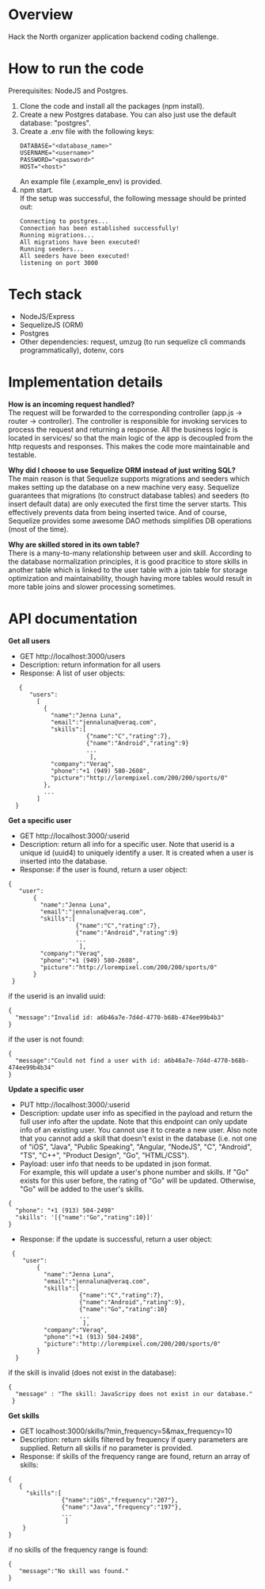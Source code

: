# Overview
Hack the North organizer application backend coding challenge.

# How to run the code
Prerequisites: NodeJS and Postgres.
1. Clone the code and install all the packages (npm install).
2. Create a new Postgres database. You can also just use the default database: "postgres".
3. Create a .env file with the following keys:
   ```
   DATABASE="<database_name>"
   USERNAME="<username>"
   PASSWORD="<password>"
   HOST="<host>"
   ```
   An example file (.example_env) is provided.
4. npm start.<br> 
   If the setup was successful, the following message should be printed out:
   ```
   Connecting to postgres...
   Connection has been established successfully!
   Running migrations...
   All migrations have been executed!
   Running seeders...
   All seeders have been executed!
   listening on port 3000
   ```

# Tech stack 
* NodeJS/Express
* SequelizeJS (ORM)
* Postgres
* Other dependencies: request, umzug (to run sequelize cli commands programmatically), dotenv, cors

# Implementation details 
<strong> How is an incoming request handled? </strong> <br>
The request will be forwarded to the corresponding controller (app.js -> router -> controller). The controller is responsible for invoking services to process the request and returning a response. All the business logic is located in services/ so that the main logic of the app is decoupled from the http requests and responses. This makes the code more maintainable and testable.

<strong> Why did I choose to use Sequelize ORM instead of just writing SQL? </strong> <br>
The main reason is that Sequelize supports migrations and seeders which makes setting up the database on a new machine very easy.
Sequelize guarantees that migrations (to construct database tables) and seeders (to insert default data) are only executed the first time the server starts.
This effectively prevents data from being inserted twice. And of course, Sequelize provides some awesome DAO methods simplifies DB operations (most of the time).

<strong> Why are skilled stored in its own table? </strong> <br>
There is a many-to-many relationship between user and skill. According to the database normalization principles, 
it is good pracitice to store skills in another table which is linked to the user table with a join table for storage optimization and maintainability, though having more tables would result in more table joins and slower processing sometimes. 


# API documentation
<strong> Get all users </strong> <br>
* GET http://localhost:3000/users <br>
* Description: return information for all users <br>
* Response: A list of user objects: <br> 
```
   {
      "users":
        [
          {
            "name":"Jenna Luna",
            "email":"jennaluna@veraq.com",
            "skills":[
                      {"name":"C","rating":7},
                      {"name":"Android","rating":9}
                      ...
                       ],
            "company":"Veraq",
            "phone":"+1 (949) 580-2608",
            "picture":"http://lorempixel.com/200/200/sports/0"
          },
          ...
        ]
  }
 ```
 
 <strong> Get a specific user </strong> <br>
 * GET http://localhost:3000/:userid <br>
 * Description: return all info for a specific user. Note that userid is a unique id (uuid4) to uniquely identify a user. 
 It is created when a user is inserted into the database. <br>
 * Response: if the user is found, return a user object: <br> 
 ```
 {
    "user":
        {
          "name":"Jenna Luna",
          "email":"jennaluna@veraq.com",
          "skills":[
                    {"name":"C","rating":7},
                    {"name":"Android","rating":9}
                    ...
                     ],
          "company":"Veraq",
          "phone":"+1 (949) 580-2608",
          "picture":"http://lorempixel.com/200/200/sports/0"
        }
  }
 ```
 if the userid is an invalid uuid:
 ```
 {
   "message":"Invalid id: a6b46a7e-7d4d-4770-b68b-474ee99b4b3"
 }
 ```
 
 if the user is not found:
 ```
 {
   "message":"Could not find a user with id: a6b46a7e-7d4d-4770-b68b-474ee99b4b34"
 }
 ```
<strong> Update a specific user </strong> <br>
* PUT http://localhost:3000/:userid <br>
* Description: update user info as specified in the payload and return the full user info after the update. Note that this endpoint can only update info of an existing user. You cannot use it to create a new user. 
Also note that you cannot add a skill that doesn't exist in the database (i.e. not one of "iOS", "Java", "Public Speaking", "Angular, "NodeJS", "C", "Android", "TS", "C++",
"Product Design", "Go", "HTML/CSS"). <br>
* Payload: user info that needs to be updated in json format. <br>
For example, this will update a user's phone number and skills. If "Go" exists for this user before, the rating of "Go" will be updated. 
Otherwise, "Go" will be added to the user's skills.
```
{
  "phone": "+1 (913) 504-2498"
  "skills": '[{"name":"Go","rating":10}]'
}
```
* Response: if the update is successful, return a user object:
```
 {
    "user":
        {
          "name":"Jenna Luna",
          "email":"jennaluna@veraq.com",
          "skills":[
                    {"name":"C","rating":7},
                    {"name":"Android","rating":9},
                    {"name":"Go","rating":10}
                    ...
                     ],
          "company":"Veraq",
          "phone":"+1 (913) 504-2498",
          "picture":"http://lorempixel.com/200/200/sports/0"
        }
  }
 ```
 if the skill is invalid (does not exist in the database):
 ```
 {
   "message" : "The skill: JavaScripy does not exist in our database."
  }
  ```
        
 <strong> Get skills </strong> <br>
 * GET localhost:3000/skills/?min_frequency=5&max_frequency=10
 * Description: return skills filtered by frequency if query parameters are supplied. Return all skills if no parameter is provided.
 * Response: if skills of the frequency range are found, return an array of skills:
 ```
 {
    {
      "skills":[
                {"name":"iOS","frequency":"207"},
                {"name":"Java","frequency":"197"},
                ...
                 ]
     }
 }
 ```
 if no skills of the frequency range is found:
 ```
 {
    "message":"No skill was found."
 }
 ```
 
